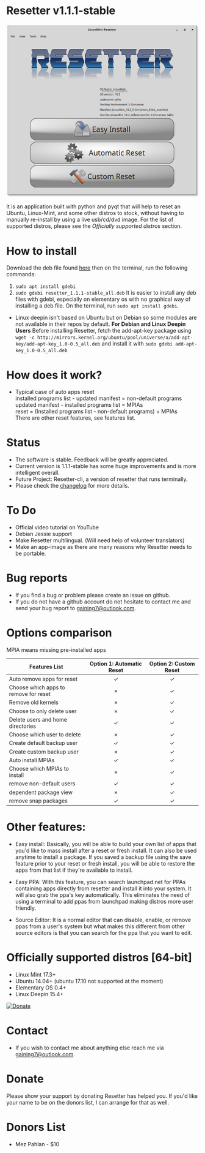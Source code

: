 # Resetter v1.1.1-stable
![alt tag](https://github.com/gaining/Resetter/blob/master/Resetter/resetter-screenshot.png)

It is an application built with python and pyqt that will help to reset an Ubuntu, Linux-Mint, and some other distros to stock, without having to manually re-install by using a live usb/cd/dvd image. For the list of supported distros, please see the *Officially supported distros* section.

# How to install
Download the deb file found [here](https://github.com/gaining/Resetter/releases/tag/v1.1.1-stable) then on the terminal, run the following commands:

1. `sudo apt install gdebi`
2. `sudo gdebi resetter_1.1.1-stable_all.deb`
It is easier to install any deb files with gdebi, especially on elementary os with no graphical way of installing a deb file.
On the terminal, run `sudo apt install gdebi`.
- Linux deepin isn't based on Ubuntu but on Debian so some modules are not available in their repos by default.
**For Debian and Linux Deepin Users**
Before installing Resetter, fetch the add-apt-key package using
    `wget -c http://mirrors.kernel.org/ubuntu/pool/universe/a/add-apt-key/add-apt-key_1.0-0.5_all.deb`
and install it with
    `sudo gdebi add-apt-key_1.0-0.5_all.deb`

# How does it work?
- Typical case of auto apps reset <br/>
installed programs list - updated manifest = non-default programs <br/>
updated manifest - installed programs list = MPIAs <br/>
reset = (Installed programs list - non-default programs) + MPIAs <br/>
There are other reset features, see features list.

# Status
- The software is stable. Feedback will be greatly appreciated.
- Current version is 1.1.1-stable has some huge improvements and is more intelligent overall.
- Future Project: Resetter-cli, a version of resetter that runs terminally.
- Please check the [changelog](https://github.com/gaining/Resetter/blob/master/changelog) for more details.

# To Do
- Official video tutorial on YouTube
- Debian Jessie support
- Make Resetter multilingual. (Will need help of volunteer translators)
- Make an app-image as there are many reasons why Resetter needs to be portable.

# Bug reports
- If you find a bug or problem please create an issue on github.
- If you do not have a github account do not hesitate to contact me and send your bug report to gaining7@outlook.com.

# Options comparison

MPIA means missing pre-installed apps

<center>

| Features List                          | Option 1: Automatic Reset | Option 2: Custom Reset |
|----------------------------------------|:-------------------------:|:----------------------:|
| Auto remove apps for reset             |             ✓             |            ✓           |
| Choose which apps to remove for reset  |             ✗             |            ✓           |
| Remove old kernels                     |             ✗             |            ✓           |
| Choose to only delete user             |             ✗             |            ✓           |
| Delete users and home directories      |             ✓             |            ✓           |
| Choose which user to delete            |             ✗             |            ✓           |
| Create default backup user             |             ✓             |            ✓           |
| Create custom backup user              |             ✗             |            ✓           |
| Auto install MPIAs                     |             ✓             |            ✓           |
| Choose which MPIAs to install          |             ✗             |            ✓           |
| remove non-default users               |             ✓             |            ✓           |
| dependent package view                 |             ✗             |            ✓           |
| remove snap packages                   |             ✓             |            ✓           |


</center>

# Other features:
- Easy install: Basically, you will be able to build your own list of apps that you'd like to mass install after a reset or fresh install. It can also be used anytime to install a package. If you saved a backup file using the save feature prior to your reset or fresh install, you will be able to restore the apps from that list if they're available to install.

- Easy PPA: With this feature, you can search launchpad.net for PPAs containing apps directly from resetter and install it into your system. It will also grab the ppa's key automatically. This eliminates the need of using a terminal to add ppas from launchpad making distros more user friendly.

- Source Editor: It is a normal editor that can disable, enable, or remove ppas from a user's system but what makes this different from other source editors is that you can search for the ppa that you want to edit.

# Officially supported distros [64-bit]

- Linux Mint 17.3+
- Ubuntu 14.04+ (ubuntu 17.10 not supported at the moment)
- Elementary OS 0.4+
- Linux Deepin 15.4+

[![Donate](https://www.paypalobjects.com/en_US/i/btn/btn_donateCC_LG.gif)](https://www.paypal.com/cgi-bin/webscr?cmd=_s-xclick&hosted_button_id=8FET8RGU2ZKQ8)

# Contact
- If you wish to contact me about anything else reach me via gaining7@outlook.com.

# Donate
Please show your support by donating Resetter has helped you.
If you'd like your name to be on the donors list, I can arrange for that as well.

# Donors List
- Mez Pahlan - $10
